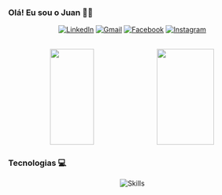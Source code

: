 
### Olá! Eu sou o Juan 🤝🏻

<div align="center">

[![LinkedIn](https://img.shields.io/badge/LinkedIn-0077B5?style=for-the-badge&logo=linkedin&logoColor=white)](https://www.linkedin.com/in/pds-juan/)
[![Gmail](https://img.shields.io/badge/juan02pires@gmail.com-D14836?style=for-the-badge&logo=gmail&logoColor=white)](mailto:juan02pires@gmail.com)
[![Facebook](https://img.shields.io/badge/Facebook-1877F2?style=for-the-badge&logo=facebook&logoColor=white)](https://www.facebook.com/people/Juan-Pires/pfbid0kJF13G49H6V6TzWCqj8dc6wm1E2DSQv8Xn4VLQ5qG4nwkBCPQTdNMDTJp8Xxc9qkl/)
[![Instagram](https://img.shields.io/badge/Instagram-E4405F?style=for-the-badge&logo=instagram&logoColor=white)](https://www.instagram.com/pds_juan/)

</div>

<br>

<div align="center">
  
<img width="42%" height="195px" src="https://awesome-github-stats.azurewebsites.net/user-stats/pds-juan?cardType=github&theme=dracula" />
<img width="48%" height="195px" src="https://github-readme-stats.vercel.app/api/top-langs/?username=pds-juan&layout=compact&theme=dracula" /> 
   
</div>

### Tecnologias 💻

<div align="center">

![Skills](https://skills.thijs.gg/icons?i=html,css,js,bootstrap,react,java,python,mysql,aws)

</div>
